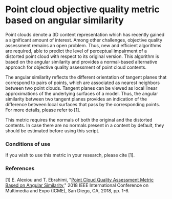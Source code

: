 # Point cloud objective quality metric based on angular similarity

Point clouds denote a 3D content representation which has recently gained a significant amount of interest. Among other challenges, objective quality assessment remains an open problem. Thus, new and efficient algorithms are required, able to predict the level of perceptual impairment of a distorted point cloud with respect to its original version. This algorithm is based on the angular similarity and provides a normal-based alternative approach for objective quality assessment of point cloud contents.

The angular similarity reflects the different orientation of tangent planes that correspond to pairs of points, which are associated as nearest neighbors between two point clouds. Tangent planes can be viewed as local linear approximations of the underlying surfaces of a model. Thus, the angular similarity between two tangent planes provides an indication of the difference between local surfaces that pass by the corresponding points. For more details, please refer to [1].

This metric requires the normals of both the original and the distorted contents. In case there are no normals present in a content by default, they should be estimated before using this script.  

### Conditions of use

If you wish to use this metric in your research, please cite [1].


### References

[1] E. Alexiou and T. Ebrahimi, "[Point Cloud Quality Assessment Metric Based on Angular Similarity](https://ieeexplore.ieee.org/document/8486512)," 2018 IEEE International Conference on Multimedia and Expo (ICME), San Diego, CA, 2018, pp. 1-6. 
